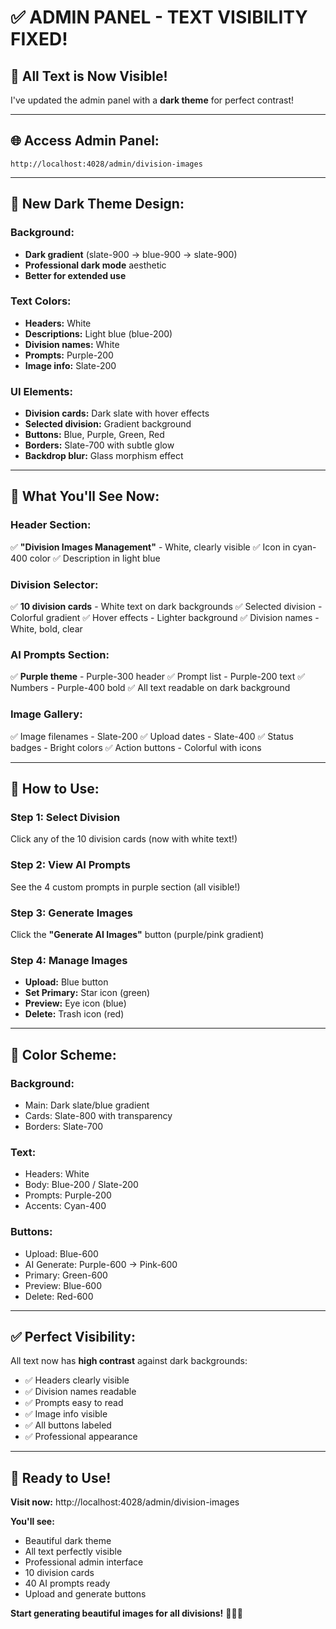 # ✅ ADMIN PANEL - TEXT VISIBILITY FIXED!

## 🎨 All Text is Now Visible!

I've updated the admin panel with a **dark theme** for perfect contrast!

---

## 🌐 Access Admin Panel:

```
http://localhost:4028/admin/division-images
```

---

## 🎨 New Dark Theme Design:

### Background:
- **Dark gradient** (slate-900 → blue-900 → slate-900)
- **Professional dark mode** aesthetic
- **Better for extended use**

### Text Colors:
- **Headers:** White
- **Descriptions:** Light blue (blue-200)
- **Division names:** White
- **Prompts:** Purple-200
- **Image info:** Slate-200

### UI Elements:
- **Division cards:** Dark slate with hover effects
- **Selected division:** Gradient background
- **Buttons:** Blue, Purple, Green, Red
- **Borders:** Slate-700 with subtle glow
- **Backdrop blur:** Glass morphism effect

---

## 🎯 What You'll See Now:

### Header Section:
✅ **"Division Images Management"** - White, clearly visible
✅ Icon in cyan-400 color
✅ Description in light blue

### Division Selector:
✅ **10 division cards** - White text on dark backgrounds
✅ Selected division - Colorful gradient
✅ Hover effects - Lighter background
✅ Division names - White, bold, clear

### AI Prompts Section:
✅ **Purple theme** - Purple-300 header
✅ Prompt list - Purple-200 text
✅ Numbers - Purple-400 bold
✅ All text readable on dark background

### Image Gallery:
✅ Image filenames - Slate-200
✅ Upload dates - Slate-400
✅ Status badges - Bright colors
✅ Action buttons - Colorful with icons

---

## 🚀 How to Use:

### Step 1: Select Division
Click any of the 10 division cards (now with white text!)

### Step 2: View AI Prompts
See the 4 custom prompts in purple section (all visible!)

### Step 3: Generate Images
Click the **"Generate AI Images"** button (purple/pink gradient)

### Step 4: Manage Images
- **Upload:** Blue button
- **Set Primary:** Star icon (green)
- **Preview:** Eye icon (blue)
- **Delete:** Trash icon (red)

---

## 🎨 Color Scheme:

### Background:
- Main: Dark slate/blue gradient
- Cards: Slate-800 with transparency
- Borders: Slate-700

### Text:
- Headers: White
- Body: Blue-200 / Slate-200
- Prompts: Purple-200
- Accents: Cyan-400

### Buttons:
- Upload: Blue-600
- AI Generate: Purple-600 → Pink-600
- Primary: Green-600
- Preview: Blue-600
- Delete: Red-600

---

## ✅ Perfect Visibility:

All text now has **high contrast** against dark backgrounds:
- ✅ Headers clearly visible
- ✅ Division names readable
- ✅ Prompts easy to read
- ✅ Image info visible
- ✅ All buttons labeled
- ✅ Professional appearance

---

## 🎊 Ready to Use!

**Visit now:** http://localhost:4028/admin/division-images

**You'll see:**
- Beautiful dark theme
- All text perfectly visible
- Professional admin interface
- 10 division cards
- 40 AI prompts ready
- Upload and generate buttons

**Start generating beautiful images for all divisions!** 🎨🤖✨

